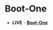 # **Boot-One**

* **LIVE** - **[Boot-One](https://im-suryakant-kumar.github.io/Boot-One/ "https://im-suryakant-kumar.github.io/Boot-One/")**
